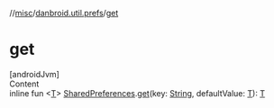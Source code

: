 //[misc](../index.md)/[danbroid.util.prefs](index.md)/[get](get.md)



# get  
[androidJvm]  
Content  
inline fun <[T](get.md)> [SharedPreferences](https://developer.android.com/reference/kotlin/android/content/SharedPreferences.html).[get](get.md)(key: [String](https://kotlinlang.org/api/latest/jvm/stdlib/kotlin/-string/index.html), defaultValue: [T](get.md)): [T](get.md)  



